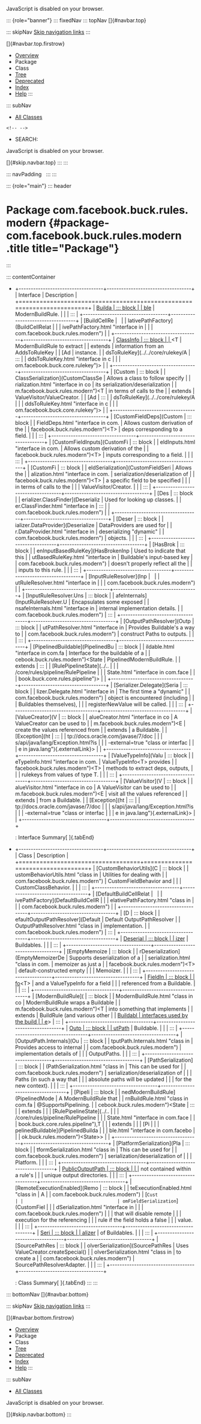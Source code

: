 <div>

JavaScript is disabled on your browser.

</div>

::: {role="banner"}
::: fixedNav
::: topNav
[]{#navbar.top}

::: skipNav
[Skip navigation links](#skip.navbar.top "Skip navigation links")
:::

[]{#navbar.top.firstrow}

-   [Overview](../../../../../index.html)
-   Package
-   Class
-   [Tree](package-tree.html)
-   [Deprecated](../../../../../deprecated-list.html)
-   [Index](../../../../../index-all.html)
-   [Help](../../../../../help-doc.html)
:::

::: subNav
-   [All Classes](../../../../../allclasses.html)

```{=html}
<!-- -->
```
-   SEARCH:

<div>

<div>

JavaScript is disabled on your browser.

</div>

</div>

[]{#skip.navbar.top}
:::
:::

::: navPadding
 
:::
:::

::: {role="main"}
::: header
# Package com.facebook.buck.rules.modern {#package-com.facebook.buck.rules.modern .title title="Package"}
:::

::: contentContainer
-   +-----------------------------------+-----------------------------------+
    | Interface                         | Description                       |
    +===================================+===================================+
    | [Builda                           | ::: block                         |
    | ble](Buildable.html "interface in | A Buildable is the core of a      |
    |  com.facebook.buck.rules.modern") | ModernBuildRule.                  |
    |                                   | :::                               |
    +-----------------------------------+-----------------------------------+
    | [BuildCellRe                      |                                   |
    | lativePathFactory](BuildCellRelat |                                   |
    | ivePathFactory.html "interface in |                                   |
    |  com.facebook.buck.rules.modern") |                                   |
    +-----------------------------------+-----------------------------------+
    | [ClassInfo                        | ::: block                         |
    | ](ClassInfo.html "interface in co | ClassInfo is used by              |
    | m.facebook.buck.rules.modern")\<T | ModernBuildRule to extract        |
    | extends                           | information from an AddsToRuleKey |
    | [Ad                               | instance.                         |
    | dsToRuleKey](../../core/rulekey/A | :::                               |
    | ddsToRuleKey.html "interface in c |                                   |
    | om.facebook.buck.core.rulekey")\> |                                   |
    +-----------------------------------+-----------------------------------+
    | [Custom                           | ::: block                         |
    | ClassSerialization](CustomClassSe | Allows a class to follow specify  |
    | rialization.html "interface in co | its serialization/deserialization |
    | m.facebook.buck.rules.modern")\<T | in terms of calls to the          |
    | extends                           | ValueVisitor/ValueCreator.        |
    | [Ad                               | :::                               |
    | dsToRuleKey](../../core/rulekey/A |                                   |
    | ddsToRuleKey.html "interface in c |                                   |
    | om.facebook.buck.core.rulekey")\> |                                   |
    +-----------------------------------+-----------------------------------+
    | [CustomFieldDeps](Custom          | ::: block                         |
    | FieldDeps.html "interface in com. | Allows custom derivation of the   |
    | facebook.buck.rules.modern")\<T\> | deps corresponding to a field.    |
    |                                   | :::                               |
    +-----------------------------------+-----------------------------------+
    | [CustomFieldInputs](CustomFi      | ::: block                         |
    | eldInputs.html "interface in com. | Allows custom derivation of the   |
    | facebook.buck.rules.modern")\<T\> | inputs corresponding to a field.  |
    |                                   | :::                               |
    +-----------------------------------+-----------------------------------+
    | [CustomFi                         | ::: block                         |
    | eldSerialization](CustomFieldSeri | Allows the                        |
    | alization.html "interface in com. | serialization/deserialization of  |
    | facebook.buck.rules.modern")\<T\> | a specific field to be specified  |
    |                                   | in terms of calls to the          |
    |                                   | ValueVisitor/Creator.             |
    |                                   | :::                               |
    +-----------------------------------+-----------------------------------+
    | [Des                              | ::: block                         |
    | erializer.ClassFinder](Deserializ | Used for looking up classes.      |
    | er.ClassFinder.html "interface in | :::                               |
    |  com.facebook.buck.rules.modern") |                                   |
    +-----------------------------------+-----------------------------------+
    | [Deser                            | ::: block                         |
    | ializer.DataProvider](Deserialize | DataProviders are used for        |
    | r.DataProvider.html "interface in | deserializing \"dynamic\"         |
    |  com.facebook.buck.rules.modern") | objects.                          |
    |                                   | :::                               |
    +-----------------------------------+-----------------------------------+
    | [HasBrok                          | ::: block                         |
    | enInputBasedRuleKey](HasBrokenInp | Used to indicate that this        |
    | utBasedRuleKey.html "interface in | Buildable\'s input-based key      |
    |  com.facebook.buck.rules.modern") | doesn\'t properly reflect all the |
    |                                   | inputs to this rule.              |
    |                                   | :::                               |
    +-----------------------------------+-----------------------------------+
    | [InputRuleResolver](Inp           |                                   |
    | utRuleResolver.html "interface in |                                   |
    |  com.facebook.buck.rules.modern") |                                   |
    +-----------------------------------+-----------------------------------+
    | [InputRuleResolver.Uns            | ::: block                         |
    | afeInternals](InputRuleResolver.U | Encapsulates some exposed         |
    | nsafeInternals.html "interface in | internal implementation details.  |
    |  com.facebook.buck.rules.modern") | :::                               |
    +-----------------------------------+-----------------------------------+
    | [OutputPathResolver](Outp         | ::: block                         |
    | utPathResolver.html "interface in | Provides Buildable\'s a way to    |
    |  com.facebook.buck.rules.modern") | construct Paths to outputs.       |
    |                                   | :::                               |
    +-----------------------------------+-----------------------------------+
    | [PipelinedBuildable](PipelinedBu  | ::: block                         |
    | ildable.html "interface in com.fa | Interface for the buildable of a  |
    | cebook.buck.rules.modern")\<State | PipelinedModernBuildRule.         |
    | extends                           | :::                               |
    | [RulePipelineState](../..         |                                   |
    | /core/rules/pipeline/RulePipeline |                                   |
    | State.html "interface in com.face |                                   |
    | book.buck.core.rules.pipeline")\> |                                   |
    +-----------------------------------+-----------------------------------+
    | [Serializer.Delegate](Seria       | ::: block                         |
    | lizer.Delegate.html "interface in | The first time a \"dynamic\"      |
    |  com.facebook.buck.rules.modern") | object is encountered (including  |
    |                                   | Buildables themselves),           |
    |                                   | registerNewValue will be called.  |
    |                                   | :::                               |
    +-----------------------------------+-----------------------------------+
    | [ValueCreator](V                  | ::: block                         |
    | alueCreator.html "interface in co | A ValueCreator can be used to     |
    | m.facebook.buck.rules.modern")\<E | create the values referenced from |
    | extends                           | a Buildable.                      |
    | [Exception](ht                    | :::                               |
    | tp://docs.oracle.com/javase/7/doc |                                   |
    | s/api/java/lang/Exception.html?is |                                   |
    | -external=true "class or interfac |                                   |
    | e in java.lang"){.externalLink}\> |                                   |
    +-----------------------------------+-----------------------------------+
    | [ValueTypeInfo](Valu              | ::: block                         |
    | eTypeInfo.html "interface in com. | ValueTypeInfo\<T\> provides       |
    | facebook.buck.rules.modern")\<T\> | methods to extract deps, outputs, |
    |                                   | rulekeys from values of type T.   |
    |                                   | :::                               |
    +-----------------------------------+-----------------------------------+
    | [ValueVisitor](V                  | ::: block                         |
    | alueVisitor.html "interface in co | A ValueVisitor can be used to     |
    | m.facebook.buck.rules.modern")\<E | visit all the values referenced   |
    | extends                           | from a Buildable.                 |
    | [Exception](ht                    | :::                               |
    | tp://docs.oracle.com/javase/7/doc |                                   |
    | s/api/java/lang/Exception.html?is |                                   |
    | -external=true "class or interfac |                                   |
    | e in java.lang"){.externalLink}\> |                                   |
    +-----------------------------------+-----------------------------------+

    : Interface Summary[ ]{.tabEnd}

-   +-----------------------------------+-----------------------------------+
    | Class                             | Description                       |
    +===================================+===================================+
    | [CustomBehaviorUtils](C           | ::: block                         |
    | ustomBehaviorUtils.html "class in | Utilities for dealing with        |
    |  com.facebook.buck.rules.modern") | CustomFieldBehavior and           |
    |                                   | CustomClassBehavior.              |
    |                                   | :::                               |
    +-----------------------------------+-----------------------------------+
    | [DefaultBuildCellRelat            |                                   |
    | ivePathFactory](DefaultBuildCellR |                                   |
    | elativePathFactory.html "class in |                                   |
    |  com.facebook.buck.rules.modern") |                                   |
    +-----------------------------------+-----------------------------------+
    | [D                                | ::: block                         |
    | efaultOutputPathResolver](Default | Default OutputPathResolver        |
    | OutputPathResolver.html "class in | implementation.                   |
    |  com.facebook.buck.rules.modern") | :::                               |
    +-----------------------------------+-----------------------------------+
    | [Deserial                         | ::: block                         |
    | izer](Deserializer.html "class in | Implements deserialization of     |
    |  com.facebook.buck.rules.modern") | Buildables.                       |
    |                                   | :::                               |
    +-----------------------------------+-----------------------------------+
    | [EmptyMemoize                     | ::: block                         |
    | rDeserialization](EmptyMemoizerDe | Supports deserialization of a     |
    | serialization.html "class in com. | memoizer as just a                |
    | facebook.buck.rules.modern")\<T\> | default-constructed empty         |
    |                                   | Memoizer.                         |
    |                                   | :::                               |
    +-----------------------------------+-----------------------------------+
    | [FieldIn                          | ::: block                         |
    | fo](FieldInfo.html "class in com. | Holds a java.lang.reflect.Field   |
    | facebook.buck.rules.modern")\<T\> | and a ValueTypeInfo for a field   |
    |                                   | referenced from a Buildable.      |
    |                                   | :::                               |
    +-----------------------------------+-----------------------------------+
    | [ModernBuildRule](                | ::: block                         |
    | ModernBuildRule.html "class in co | ModernBuildRule wraps a Buildable |
    | m.facebook.buck.rules.modern")\<T | into something that implements    |
    | extends                           | BuildRule (and various other      |
    | [Buildabl                         | interfaces used by the build      |
    | e](Buildable.html "interface in c | engine).                          |
    | om.facebook.buck.rules.modern")\> | :::                               |
    +-----------------------------------+-----------------------------------+
    | [Outp                             | ::: block                         |
    | utPath](OutputPath.html "class in | Represents an output path of a    |
    |  com.facebook.buck.rules.modern") | Buildable.                        |
    |                                   | :::                               |
    +-----------------------------------+-----------------------------------+
    | [OutputPath.Internals](Ou         | ::: block                         |
    | tputPath.Internals.html "class in | Provides access to internal       |
    |  com.facebook.buck.rules.modern") | implementation details of         |
    |                                   | OutputPaths.                      |
    |                                   | :::                               |
    +-----------------------------------+-----------------------------------+
    | [PathSerialization]               | ::: block                         |
    | (PathSerialization.html "class in | This can be used for              |
    |  com.facebook.buck.rules.modern") | serialization/deserialization of  |
    |                                   | Paths (in such a way that         |
    |                                   | absolute paths will be updated    |
    |                                   | for the new context).             |
    |                                   | :::                               |
    +-----------------------------------+-----------------------------------+
    | [Pipeli                           | ::: block                         |
    | nedModernBuildRule](PipelinedMode | A ModernBuildRule that            |
    | rnBuildRule.html "class in com.fa | \@SupportsPipelining.             |
    | cebook.buck.rules.modern")\<State | :::                               |
    | extends                           |                                   |
    | [RulePipelineState](../..         |                                   |
    | /core/rules/pipeline/RulePipeline |                                   |
    | State.html "interface in com.face |                                   |
    | book.buck.core.rules.pipeline"),​T |                                   |
    | extends                           |                                   |
    | [Pi                               |                                   |
    | pelinedBuildable](PipelinedBuilda |                                   |
    | ble.html "interface in com.facebo |                                   |
    | ok.buck.rules.modern")\<State\>\> |                                   |
    +-----------------------------------+-----------------------------------+
    | [PlatformSerialization](Pla       | ::: block                         |
    | tformSerialization.html "class in | This can be used for              |
    |  com.facebook.buck.rules.modern") | serialization/deserialization of  |
    |                                   | Platform.                         |
    |                                   | :::                               |
    +-----------------------------------+-----------------------------------+
    | [PublicOutputPath                 | ::: block                         |
    | ](PublicOutputPath.html "class in | Used for an output path that is   |
    |  com.facebook.buck.rules.modern") | not contained within a rule\'s    |
    |                                   | unique output directories.        |
    |                                   | :::                               |
    +-----------------------------------+-----------------------------------+
    | [RemoteExecutionEnabled](Remo     | ::: block                         |
    | teExecutionEnabled.html "class in | A                                 |
    |  com.facebook.buck.rules.modern") | [`Cust                            |
    |                                   | omFieldSerialization`](CustomFiel |
    |                                   | dSerialization.html "interface in |
    |                                   |  com.facebook.buck.rules.modern") |
    |                                   | that will disable remote          |
    |                                   | execution for the referencing     |
    |                                   | rule if the field holds a false   |
    |                                   | value.                            |
    |                                   | :::                               |
    +-----------------------------------+-----------------------------------+
    | [Seri                             | ::: block                         |
    | alizer](Serializer.html "class in | Implementation of Serialization   |
    |  com.facebook.buck.rules.modern") | of Buildables.                    |
    |                                   | :::                               |
    +-----------------------------------+-----------------------------------+
    | [SourcePathRes                    | ::: block                         |
    | olverSerialization](SourcePathRes | Uses ValueCreator.createSpecial() |
    | olverSerialization.html "class in | to create a                       |
    |  com.facebook.buck.rules.modern") | SourcePathResolverAdapter.        |
    |                                   | :::                               |
    +-----------------------------------+-----------------------------------+

    : Class Summary[ ]{.tabEnd}
:::
:::

::: bottomNav
[]{#navbar.bottom}

::: skipNav
[Skip navigation links](#skip.navbar.bottom "Skip navigation links")
:::

[]{#navbar.bottom.firstrow}

-   [Overview](../../../../../index.html)
-   Package
-   Class
-   [Tree](package-tree.html)
-   [Deprecated](../../../../../deprecated-list.html)
-   [Index](../../../../../index-all.html)
-   [Help](../../../../../help-doc.html)
:::

::: subNav
-   [All Classes](../../../../../allclasses.html)

<div>

<div>

JavaScript is disabled on your browser.

</div>

</div>

[]{#skip.navbar.bottom}
:::

